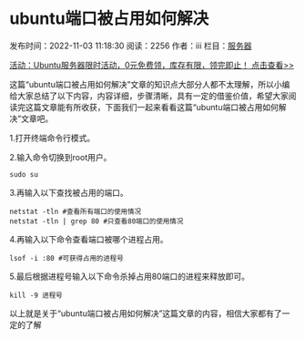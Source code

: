 # ubuntu端口被占用如何解决

发布时间：2022-11-03 11:18:30 阅读：2256 作者：iii 栏目：[服务器](https://www.yisu.com/zixun/fwq/)

[活动：Ubuntu服务器限时活动，0元免费领，库存有限，领完即止！ 点击查看>>](https://www.yisu.com/huodong/developers.html?f=nature&type=zixun&plan=text&keyword=ubuntu)

这篇“ubuntu端口被占用如何解决”文章的知识点大部分人都不太理解，所以小编给大家总结了以下内容，内容详细，步骤清晰，具有一定的借鉴价值，希望大家阅读完这篇文章能有所收获，下面我们一起来看看这篇“ubuntu端口被占用如何解决”文章吧。

1.打开终端命令行模式。

2.输入命令切换到root用户。

```
sudo su
```

3.再输入以下查找被占用的端口。

```
netstat -tln #查看所有端口的使用情况
netstat -tln | grep 80 #只查看80端口的使用情况
```

4.再输入以下命令查看端口被哪个进程占用。

```
lsof -i :80 #可获得占用的进程号
```

5.最后根据进程号输入以下命令杀掉占用80端口的进程来释放即可。

```
kill -9 进程号
```

以上就是关于“ubuntu端口被占用如何解决”这篇文章的内容，相信大家都有了一定的了解